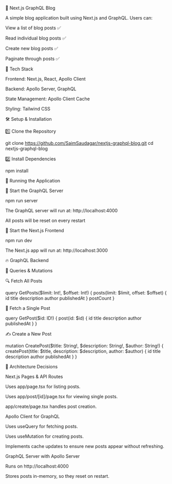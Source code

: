 🚀 Next.js GraphQL Blog

A simple blog application built using Next.js and GraphQL. Users can:

View a list of blog posts ✅

Read individual blog posts ✅

Create new blog posts ✅

Paginate through posts ✅


📌 Tech Stack

Frontend: Next.js, React, Apollo Client

Backend: Apollo Server, GraphQL

State Management: Apollo Client Cache

Styling: Tailwind CSS

🛠️ Setup & Installation

1️⃣ Clone the Repository

git clone https://github.com/SaimSaudagar/nextjs-graphql-blog.git
cd nextjs-graphql-blog

2️⃣ Install Dependencies

npm install

🎯 Running the Application

🔹 Start the GraphQL Server

npm run server

The GraphQL server will run at: http://localhost:4000

All posts will be reset on every restart

🔹 Start the Next.js Frontend

npm run dev

The Next.js app will run at: http://localhost:3000

🔥 GraphQL Backend

📌 Queries & Mutations

🔍 Fetch All Posts

query GetPosts($limit: Int!, $offset: Int!) {
  posts(limit: $limit, offset: $offset) {
    id
    title
    description
    author
    publishedAt
  }
  postCount
}

📌 Fetch a Single Post

query GetPost($id: ID!) {
  post(id: $id) {
    id
    title
    description
    author
    publishedAt
  }
}

✍️ Create a New Post

mutation CreatePost($title: String!, $description: String!, $author: String!) {
  createPost(title: $title, description: $description, author: $author) {
    id
    title
    description
    author
    publishedAt
  }
}

📌 Architecture Decisions

Next.js Pages & API Routes

Uses app/page.tsx for listing posts.

Uses app/post/[id]/page.tsx for viewing single posts.

app/create/page.tsx handles post creation.

Apollo Client for GraphQL

Uses useQuery for fetching posts.

Uses useMutation for creating posts.

Implements cache updates to ensure new posts appear without refreshing.

GraphQL Server with Apollo Server

Runs on http://localhost:4000

Stores posts in-memory, so they reset on restart.
